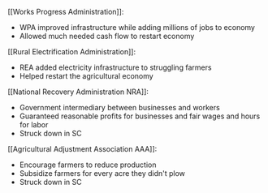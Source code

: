 
[[Works Progress Administration]]:
- WPA improved infrastructure while adding millions of jobs to economy
- Allowed much needed cash flow to restart economy

[[Rural Electrification Administration]]:
- REA added electricity infrastructure to struggling farmers
- Helped restart the agricultural economy

[[National Recovery Administration NRA]]:
- Government intermediary between businesses and workers
- Guaranteed reasonable profits for businesses and fair wages and hours for labor
- Struck down in SC

[[Agricultural Adjustment Association AAA]]:
- Encourage farmers to reduce production
- Subsidize farmers for every acre they didn't plow
- Struck down in SC



